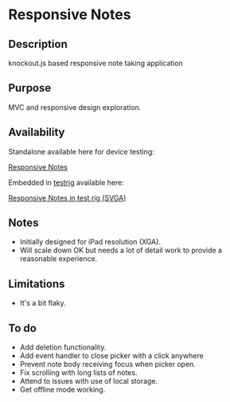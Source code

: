 Responsive Notes
================

## Description

knockout.js based responsive note taking application

## Purpose

MVC and responsive design exploration.

## Availability

Standalone available here for device testing:

[Responsive Notes](http://www.papersnail.co.uk/portfolio/rNotes/ "Standalone")

Embedded in [testrig][1] available here:

[Responsive Notes in test rig (SVGA)](http://www.papersnail.co.uk/sandbox/shell/index.html?http://www.papersnail.co.uk/portfolio/rNotes/?SVGA "In test rig")


## Notes
* Initially designed for iPad resolution (XGA).
* Will scale down OK but needs a lot of detail work to provide a reasonable experience.

## Limitations
* It's a bit flaky.

## To do
* Add deletion functionality.
* Add event handler to close picker with a click anywhere
* Prevent note body receiving focus when picker open.
* Fix scrolling with long lists of notes.
* Attend to issues with use of local storage.
* Get offline mode working.

[1]: https://github.com/swervo/cssSandbox

